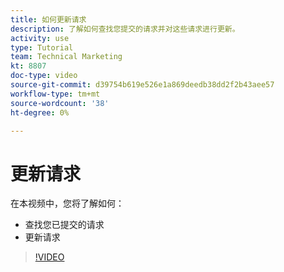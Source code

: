 ```yaml
---
title: 如何更新请求
description: 了解如何查找您提交的请求并对这些请求进行更新。
activity: use
type: Tutorial
team: Technical Marketing
kt: 8807
doc-type: video
source-git-commit: d39754b619e526e1a869deedb38dd2f2b43aee57
workflow-type: tm+mt
source-wordcount: '38'
ht-degree: 0%

---
```


# 更新请求

在本视频中，您将了解如何：

* 查找您已提交的请求
* 更新请求

>[!VIDEO](https://video.tv.adobe.com/v/336091/?quality=12)

<!---
Guide
Update a work request
--->